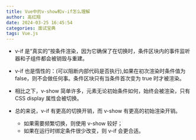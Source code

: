 ```yaml
---
title: Vue中的v-show和v-if怎么理解
author: 高红翔
date: 2024-03-25 16:45:54
categories: 面试宝典
tags: Vue.js
---
```


- v-if 是“真实的”按条件渲染，因为它确保了在切换时，条件区块内的事件监听器和子组件都会被销毁与重建。

- v-if 也是惰性的：(可以阻断内部代码是否执行),如果在初次渲染时条件值为 false，则不会做任何事。条件区块只有当条件首次变为 true 时才被渲染。

- 相比之下，v-show 简单许多，元素无论初始条件如何，始终会被渲染，只有 CSS display 属性会被切换。

- 总的来说，v-if 有更高的切换开销，而 v-show 有更高的初始渲染开销。
  - 如果需要频繁切换，则使用 v-show 较好；
  - 如果在运行时绑定条件很少改变，则 v-if 会更合适。
